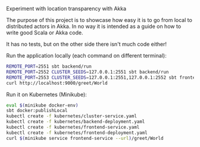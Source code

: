 Experiment with location transparency with Akka

The purpose of this project is to showcase how easy it is to go from local
to distributed actors in Akka. In no way it is intended as a guide on how to
write good Scala or Akka code.

It has no tests, but on the other side there isn't much code either!

Run the application locally (each command on different terminal):
```sh
REMOTE_PORT=2551 sbt backend/run
REMOTE_PORT=2552 CLUSTER_SEEDS=127.0.0.1:2551 sbt backend/run
REMOTE_PORT=2553 CLUSTER_SEEDS=127.0.0.1:2551,127.0.0.1:2552 sbt frontend/run
curl http://localhost:9000/greet/World
```

Run it on Kubernetes (Minikube):
```sh
eval $(minikube docker-env)
sbt docker:publishLocal
kubectl create -f kubernetes/cluster-service.yaml
kubectl create -f kubernetes/backend-deployment.yaml
kubectl create -f kubernetes/frontend-service.yaml
kubectl create -f kubernetes/frontend-deployment.yaml
curl $(minikube service frontend-service --url)/greet/World
```
